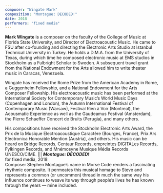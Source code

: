 ```yaml
---
composer: "Wingate Mark"
composition: "Montague: DECODED!"
date: 2018
performers: "fixed media"
---
```

**Mark Wingate** is a composer on the faculty of the College of Music at Florida State University, and Director of Electroacoustic Music. He came to FSU after co-founding and directing the Electronic Arts Studio at Istanbul Technical University in Turkey. He holds a D.M.A. from the University of Texas, during which time he composed electronic music at EMS studios in Stockholm as a Fulbright Scholar to Sweden. A subsequent travel grant from the National Endowment for the Arts allowed him to write theater music in Caracas, Venezuela.

Wingate has received the Rome Prize from the American Academy in Rome, a Guggenheim Fellowship, and a National Endowment for the Arts Composer Fellowship. His electroacoustic music has been performed at the International Society for Contemporary Music’s World Music Days (Copenhagen and London), the Autumn International Festival of Contemporary Music (Warsaw), Festival Rien à Voir (Montreal), the Acousmatic Experience as well as the Gaudeamus Festival (Amsterdam), the Pierre Schaeffer Concert de Bruits (Perugia), and many others.

His compositions have received the Stockholm Electronic Arts Award, the Prix de la Musique Electroacoustique Caractère (Bourges, France), Prix Ars Electronica Honorable Mention (Austria), and others. His music can be heard on Bridge Records, Centaur Records, empreintes DIGITALes Records, Fylkingen Records, and Mnémosyne Musique Média Records UNESCO/CIME.
|||
_**Montague: DECODED!**_  
for fixed media, 2018  
Composer Stephen Montague’s name in Morse Code renders a fascinating rhythmic composite. It permeates this musical homage to Steve and represents a common (or uncommon) thread in much the same way his influence continues to weave its way through people’s lives he has known through the years — mine included.
